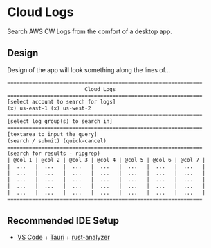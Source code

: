 # Cloud Logs

Search AWS CW Logs from the comfort of a desktop app.

## Design

Design of the app will look something along the lines of...

```txt
===============================================================
                         Cloud Logs
===============================================================
[select account to search for logs]
(x) us-east-1 (x) us-west-2
===============================================================
[select log group(s) to search in]
===============================================================
[textarea to input the query]
(search / submit) (quick-cancel)
===============================================================
(search for results - ripgrep)
| @col 1 | @col 2 | @col 3 | @col 4 | @col 5 | @col 6 | @col 7 |
|  ...   |  ...   |  ...   |  ...   |  ...   |  ...   |  ...   |
|  ...   |  ...   |  ...   |  ...   |  ...   |  ...   |  ...   |
|  ...   |  ...   |  ...   |  ...   |  ...   |  ...   |  ...   |
|  ...   |  ...   |  ...   |  ...   |  ...   |  ...   |  ...   |
|  ...   |  ...   |  ...   |  ...   |  ...   |  ...   |  ...   |
===============================================================
```

## Recommended IDE Setup

- [VS Code](https://code.visualstudio.com/) + [Tauri](https://marketplace.visualstudio.com/items?itemName=tauri-apps.tauri-vscode) + [rust-analyzer](https://marketplace.visualstudio.com/items?itemName=rust-lang.rust-analyzer)



